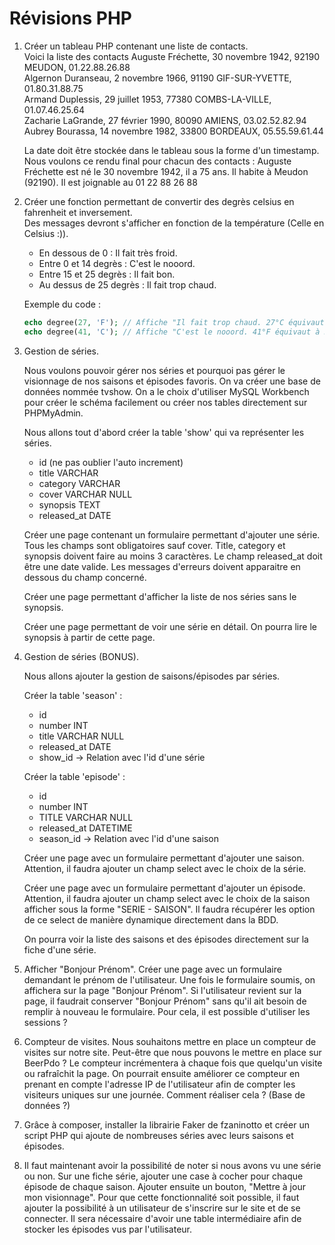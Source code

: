 # Révisions PHP

1. Créer un tableau PHP contenant une liste de contacts.  
   Voici la liste des contacts
   Auguste Fréchette, 30 novembre 1942, 92190 MEUDON, 01.22.88.26.88  
   Algernon Duranseau, 2 novembre 1966, 91190 GIF-SUR-YVETTE, 01.80.31.88.75  
   Armand Duplessis, 29 juillet 1953, 77380 COMBS-LA-VILLE, 01.07.46.25.64  
   Zacharie LaGrande, 27 février 1990, 80090 AMIENS, 03.02.52.82.94  
   Aubrey Bourassa, 14 novembre 1982, 33800 BORDEAUX, 05.55.59.61.44

   La date doit être stockée dans le tableau sous la forme d'un timestamp.  
   Nous voulons ce rendu final pour chacun des contacts :
   Auguste Fréchette est né le 30 novembre 1942, il a 75 ans. Il habite à Meudon (92190). Il est joignable au 01 22 88 26 88

2. Créer une fonction permettant de convertir des degrès celsius en fahrenheit et inversement.  
   Des messages devront s'afficher en fonction de la température (Celle en Celsius :)).
   - En dessous de 0 : Il fait très froid.
   - Entre 0 et 14 degrès : C'est le nooord.
   - Entre 15 et 25 degrès : Il fait bon.
   - Au dessus de 25 degrès : Il fait trop chaud.
   
   Exemple du code :
   ```php
   echo degree(27, 'F'); // Affiche "Il fait trop chaud. 27°C équivaut à 80.6°F."
   echo degree(41, 'C'); // Affiche "C'est le nooord. 41°F équivaut à 5°C."
   ```

3. Gestion de séries.

   Nous voulons pouvoir gérer nos séries et pourquoi pas gérer le visionnage de nos saisons et épisodes favoris. On va créer une base de données nommée tvshow. On a le choix d'utiliser MySQL Workbench pour créer le schéma facilement ou créer nos tables directement sur PHPMyAdmin.

   Nous allons tout d'abord créer la table 'show' qui va représenter les séries.
   - id (ne pas oublier l'auto increment)
   - title VARCHAR
   - category VARCHAR
   - cover VARCHAR NULL
   - synopsis TEXT
   - released_at DATE

   Créer une page contenant un formulaire permettant d'ajouter une série.
   Tous les champs sont obligatoires sauf cover. Title, category et synopsis doivent faire au moins 3 caractères. Le champ released_at doit être une date valide. Les messages d'erreurs doivent apparaitre en dessous du champ concerné.

   Créer une page permettant d'afficher la liste de nos séries sans le synopsis.

   Créer une page permettant de voir une série en détail. On pourra lire le synopsis à partir de cette page.

4. Gestion de séries (BONUS).

   Nous allons ajouter la gestion de saisons/épisodes par séries.

   Créer la table 'season' :
   - id
   - number INT
   - title VARCHAR NULL
   - released_at DATE
   - show_id -> Relation avec l'id d'une série

   Créer la table 'episode' :
   - id
   - number INT
   - TITLE VARCHAR NULL
   - released_at DATETIME
   - season_id -> Relation avec l'id d'une saison

   Créer une page avec un formulaire permettant d'ajouter une saison. Attention, il faudra ajouter un champ select avec le choix de la série.

   Créer une page avec un formulaire permettant d'ajouter un épisode. Attention, il faudra ajouter un champ select avec le choix de la saison afficher sous la forme "SERIE - SAISON". Il faudra récupérer les option de ce select de manière dynamique directement dans la BDD.

   On pourra voir la liste des saisons et des épisodes directement sur la fiche d'une série.

4. Afficher "Bonjour Prénom".
   Créer une page avec un formulaire demandant le prénom de l'utilisateur. Une fois le formulaire soumis, on affichera sur la page "Bonjour Prénom". Si l'utilisateur revient sur la page, il faudrait conserver "Bonjour Prénom" sans qu'il ait besoin de remplir à nouveau le formulaire. Pour cela, il est possible d'utiliser les sessions ?

5. Compteur de visites.
   Nous souhaitons mettre en place un compteur de visites sur notre site. Peut-être que nous pouvons le mettre en place sur BeerPdo ? Le compteur incrémentera à chaque fois que quelqu'un visite ou rafraîchit la page. On pourrait ensuite améliorer ce compteur en prenant en compte l'adresse IP de l'utilisateur afin de compter les visiteurs uniques sur une journée. Comment réaliser cela ? (Base de données ?)

7. Grâce à composer, installer la librairie Faker de fzaninotto et créer un script PHP qui ajoute de nombreuses séries avec leurs saisons et épisodes.

8. Il faut maintenant avoir la possibilité de noter si nous avons vu une série ou non.
   Sur une fiche série, ajouter une case à cocher pour chaque épisode de chaque saison. Ajouter ensuite un bouton, "Mettre à jour mon visionnage". Pour que cette fonctionnalité soit possible, il faut ajouter la possibilité à un utilisateur de s'inscrire sur le site et de se connecter. Il sera nécessaire d'avoir une table intermédiaire afin de stocker les épisodes vus par l'utilisateur.